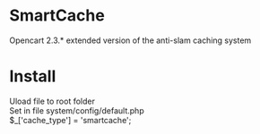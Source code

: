 # SmartCache
Opencart 2.3.* extended version of the anti-slam caching system

# Install
Uload file to root folder\
Set in file system/config/default.php\
$_['cache_type'] = 'smartcache';
